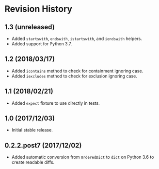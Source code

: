 # Revision History

## 1.3 (unreleased)

- Added `startswith`, `endswith`, `istartswith`, and `iendswith` helpers. 
- Added support for Python 3.7.

## 1.2 (2018/03/17)

- Added `icontains` method to check for containment ignoring case.
- Added `iexcludes` method to check for exclusion ignoring case.

## 1.1 (2018/02/21)

- Added `expect` fixture to use directly in tests.

## 1.0 (2017/12/03)

- Initial stable release.

## 0.2.2.post7 (2017/12/02)

 - Added automatic conversion from `OrderedDict` to `dict` on Python 3.6 to create readable diffs.
